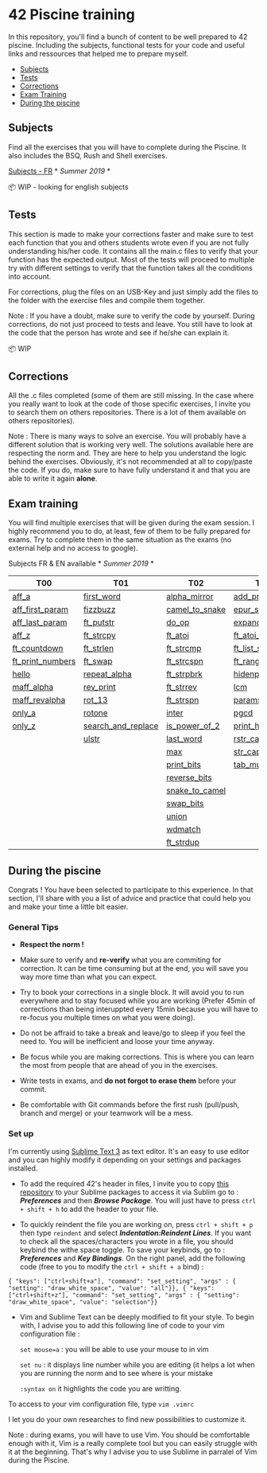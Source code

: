 # 42 Piscine training
In this repository, you'll find a bunch of content to be well prepared to 42 piscine. Including the subjects, functional tests for your code and useful links and ressources that helped me to prepare myself.

 - [Subjects](#subjects)
 - [Tests](#tests)
 - [Corrections](#corrections)
 - [Exam Training](#exam-training)
 - [During the piscine](#during-the-piscine)

## Subjects
 Find all the exercises that you will have to complete during the Piscine. It also includes the BSQ, Rush and Shell exercises.

 [Subjects - FR](https://github.com/Korkrane/42_piscine/tree/master/Subjects/FR) * *Summer 2019* *

:package: WIP - looking for english subjects
## Tests

This section is made to make your corrections faster and make sure to test each function that you and others students wrote even if you are not fully understanding his/her code. It contains all the main.c files to verify that your function has the expected output. Most of the tests will proceed to multiple try with different settings to verify that the function takes all the conditions into account.

For corrections, plug the files on an USB-Key and just simply add the files to the folder with the exercise files and compile them together.

Note : If you have a doubt, make sure to verify the code by yourself. During corrections, do not just proceed to tests and leave. You still have to look at the code that the person has wrote and see if he/she can explain it.

:package: WIP

## Corrections
 
All the .c files completed (some of them are still missing. In the case where you really want to look at the code of those specific exercises, I invite you to search them on others repositories. There is a lot of them available on others repositories).

Note : There is many ways to solve an exercise. You will probably have a different solution that  is working very well. The solutions available here are respecting the norm and. They are here to help you understand the logic behind the exercises. Obviously, it's not recommended at all to copy/paste the code. If you do, make sure to have fully understand it and that you are able to write it again **alone**.
 
## Exam training

You will find multiple exercises that will be given during the exam session. 
I highly recommend you to do, at least, few of them to be fully prepared for exams. Try to complete them in the same situation as the exams (no external help and no access to google).

Subjects FR & EN available * *Summer 2019* *

T00          | T01           | T02           | T03           | T04           | T05           |
------------ | ------------- | ------------- | ------------- | ------------- | ------------- |
[aff_a](https://github.com/Korkrane/42_piscine/tree/master/Exams%20training/T00/aff_a) | [first_word](https://github.com/Korkrane/42_piscine/tree/master/Exams%20training/T01/first_word) | [alpha_mirror](https://github.com/Korkrane/42_piscine/tree/master/Exams%20training/T02/alpha_mirror)  | [add_prime_sum](https://github.com/Korkrane/42_piscine/tree/master/Exams%20training/T03/add_prime_sum)  | [flood_fill](https://github.com/Korkrane/42_piscine/tree/master/Exams%20training/T04/flood_fill) | [brackets](https://github.com/Korkrane/42_piscine/tree/master/Exams%20training/T05/brackets)  |
[aff_first_param](https://github.com/Korkrane/42_piscine/tree/master/Exams%20training/T00/aff_first_param) | [fizzbuzz](https://github.com/Korkrane/42_piscine/tree/master/Exams%20training/T01/fizzbuzz) | [camel_to_snake](https://github.com/Korkrane/42_piscine/tree/master/Exams%20training/T02/camel_to_snake)  | [epur_str](https://github.com/Korkrane/42_piscine/tree/master/Exams%20training/T03/epur_str)  | [fprime](https://github.com/Korkrane/42_piscine/tree/master/Exams%20training/T04/fprime) | [brainfuck](https://github.com/Korkrane/42_piscine/tree/master/Exams%20training/T05/brainfuck)  |
[aff_last_param](https://github.com/Korkrane/42_piscine/tree/master/Exams%20training/T00/aff_last_param) | [ft_putstr](https://github.com/Korkrane/42_piscine/tree/master/Exams%20training/T01/ft_putstr)  | [do_op](https://github.com/Korkrane/42_piscine/tree/master/Exams%20training/T02/do_op)  | [expand_str](https://github.com/Korkrane/42_piscine/tree/master/Exams%20training/T03/expand_str)  | [ft_itoa](https://github.com/Korkrane/42_piscine/tree/master/Exams%20training/T04/ft_itoa) | [check_mate](https://github.com/Korkrane/42_piscine/tree/master/Exams%20training/T05/check_mate)  |
[aff_z](https://github.com/Korkrane/42_piscine/tree/master/Exams%20training/T00/aff_z) | [ft_strcpy](https://github.com/Korkrane/42_piscine/tree/master/Exams%20training/T01/ft_strcpy) | [ft_atoi](https://github.com/Korkrane/42_piscine/tree/master/Exams%20training/T02/ft_atoi)  | [ft_atoi_base](https://github.com/Korkrane/42_piscine/tree/master/Exams%20training/T03/ft_atoi_base)  | [ft_list_foreach](https://github.com/Korkrane/42_piscine/tree/master/Exams%20training/T04/ft_list_foreach) | [ft_itoa_base](https://github.com/Korkrane/42_piscine/tree/master/Exams%20training/T05/ft_itoa_base)  |
[ft_countdown](https://github.com/Korkrane/42_piscine/tree/master/Exams%20training/T00/ft_countdown) | [ft_strlen](https://github.com/Korkrane/42_piscine/tree/master/Exams%20training/T01/ft_strlen) | [ft_strcmp](https://github.com/Korkrane/42_piscine/tree/master/Exams%20training/T02/ft_strcmp)  | [ft_list_size](https://github.com/Korkrane/42_piscine/tree/master/Exams%20training/T03/ft_list_size)  | [ft_list_remove_if](https://github.com/Korkrane/42_piscine/tree/master/Exams%20training/T04/ft_list_remove_if) | [options](https://github.com/Korkrane/42_piscine/tree/master/Exams%20training/T05/options)  |
[ft_print_numbers](https://github.com/Korkrane/42_piscine/tree/master/Exams%20training/T00/ft_print_numbers) | [ft_swap](https://github.com/Korkrane/42_piscine/tree/master/Exams%20training/T01/ft_swap) | [ft_strcspn](https://github.com/Korkrane/42_piscine/tree/master/Exams%20training/T02/ft_strcspn)  | [ft_range](https://github.com/Korkrane/42_piscine/tree/master/Exams%20training/T03/ft_range)  | [ft_split](https://github.com/Korkrane/42_piscine/tree/master/Exams%20training/T04/ft_split) | [print_memory](https://github.com/Korkrane/42_piscine/tree/master/Exams%20training/T05/print_memory)  |
[hello](https://github.com/Korkrane/42_piscine/tree/master/Exams%20training/T00/hello) | [repeat_alpha](https://github.com/Korkrane/42_piscine/tree/master/Exams%20training/T01/repeat_alpha) | [ft_strpbrk](https://github.com/Korkrane/42_piscine/tree/master/Exams%20training/T02/ft_strpbrk)  | [hidenp](https://github.com/Korkrane/42_piscine/tree/master/Exams%20training/T03/hidenp)  | [rev_wstr](https://github.com/Korkrane/42_piscine/tree/master/Exams%20training/T04/rev_wstr) | [rpn_calc](https://github.com/Korkrane/42_piscine/tree/master/Exams%20training/T05/rpn_calc) |
[maff_alpha](https://github.com/Korkrane/42_piscine/tree/master/Exams%20training/T00/maff_alpha) | [rev_print](https://github.com/Korkrane/42_piscine/tree/master/Exams%20training/T01/rev_print) | [ft_strrev](https://github.com/Korkrane/42_piscine/tree/master/Exams%20training/T02/ft_strrev)  | [lcm](https://github.com/Korkrane/42_piscine/tree/master/Exams%20training/T03/lcm)  | [rostring](https://github.com/Korkrane/42_piscine/tree/master/Exams%20training/T04/rostring) |   |
[maff_revalpha](https://github.com/Korkrane/42_piscine/tree/master/Exams%20training/T00/maff_revalpha) | [rot_13](https://github.com/Korkrane/42_piscine/tree/master/Exams%20training/T01/rot_13) | [ft_strspn](https://github.com/Korkrane/42_piscine/tree/master/Exams%20training/T02/ft_strspn)  | [paramsum](https://github.com/Korkrane/42_piscine/tree/master/Exams%20training/T03/paramsum)  | [sort_int_tab](https://github.com/Korkrane/42_piscine/tree/master/Exams%20training/T04/sort_int_tab) |   |
[only_a](https://github.com/Korkrane/42_piscine/tree/master/Exams%20training/T00/only_a) | [rotone](https://github.com/Korkrane/42_piscine/tree/master/Exams%20training/T01/rotone) | [inter](https://github.com/Korkrane/42_piscine/tree/master/Exams%20training/T02/inter)  | [pgcd](https://github.com/Korkrane/42_piscine/tree/master/Exams%20training/T03/pgcd)  | [sort_list](https://github.com/Korkrane/42_piscine/tree/master/Exams%20training/T04/sort_list) |   |
[only_z](https://github.com/Korkrane/42_piscine/tree/master/Exams%20training/T00/only_z) | [search_and_replace](https://github.com/Korkrane/42_piscine/tree/master/Exams%20training/T01/search_and_replace) | [is_power_of_2](https://github.com/Korkrane/42_piscine/tree/master/Exams%20training/T02/is_power_of_2)  | [print_hex](https://github.com/Korkrane/42_piscine/tree/master/Exams%20training/T03/print_hex)  |  |   |
&nbsp; | [ulstr](https://github.com/Korkrane/42_piscine/tree/master/Exams%20training/T01/ulstr) | [last_word](https://github.com/Korkrane/42_piscine/tree/master/Exams%20training/T02/last_word)  | [rstr_capitalizer](https://github.com/Korkrane/42_piscine/tree/master/Exams%20training/T03/rstr_capitalizer)  |  |   |
&nbsp; |   | [max](https://github.com/Korkrane/42_piscine/tree/master/Exams%20training/T02/max)  | [str_capitalizer](https://github.com/Korkrane/42_piscine/tree/master/Exams%20training/T03/str_capitalizer)  |  |   |
&nbsp; |   | [print_bits](https://github.com/Korkrane/42_piscine/tree/master/Exams%20training/T02/print_bits)  | [tab_mult](https://github.com/Korkrane/42_piscine/tree/master/Exams%20training/T03/tab_mult)  |  |   |
&nbsp; |   | [reverse_bits](https://github.com/Korkrane/42_piscine/tree/master/Exams%20training/T02/reverse_bits)  |   |  |   |
&nbsp; |   | [snake_to_camel](https://github.com/Korkrane/42_piscine/tree/master/Exams%20training/T02/snake_to_camel)  |   |  |   |
&nbsp; |   | [swap_bits](https://github.com/Korkrane/42_piscine/tree/master/Exams%20training/T02/swap_bits)  |   |  |   |
&nbsp; |   | [union](https://github.com/Korkrane/42_piscine/tree/master/Exams%20training/T02/union)  |   |  |   |
&nbsp; |   | [wdmatch](https://github.com/Korkrane/42_piscine/tree/master/Exams%20training/T02/wdmatch)  |   |  |   |
&nbsp; |   | [ft_strdup](https://github.com/Korkrane/42_piscine/tree/master/Exams%20training/T02/ft_strdup)  |   |  |   |

## During the piscine
Congrats ! You have been selected to participate to this experience. In that section, I'll share with you a list of advice and practice that could help you and make your time a little bit easier.
### General Tips
 - **Respect the norm !**

 - Make sure to verify and **re-verify** what you are commiting for correction. It can be time consuming but at the end, you will save you way more time than what you can expect.

 - Try to book your corrections in a single block. It will avoid you to run everywhere and to stay focused while you are working (Prefer 45min of corrections than being interuppted every 15min because you will have to re-focus you multiple times on what you were doing).

 - Do not be affraid to take a break and leave/go to sleep if you feel the need to. You will be inefficient and loose your time anyway.

 - Be focus while you are making corrections. This is where you can learn the most from people that are ahead of you in the exercises.

 - Write tests in exams, and **do not forgot to erase them** before your commit.
 
 - Be comfortable with Git commands before the first rush (pull/push, branch and merge) or your teamwork will be a mess.
 
 ### Set up

 I'm currently using [Sublime Text 3](https://www.sublimetext.com/) as text editor. It's an easy to use editor and you can highly modify it depending on your settings and packages installed.

 - To add the required 42's header in files, I invite you to copy [this repository](https://github.com/kigiri/sublime-header-42) to your Sublime packages to access it via Sublim go to : ***Preferences*** and then ***Browse Package***. You will just have to press `ctrl + shift + h` to add the header to your file.
 
 - To quickly reindent the file you are working on, press `ctrl + shift + p` then type `reindent` and select ***Indentation:Reindent Lines***. If you want to check all the spaces/characters you wrote in a file, you should keybind the withe space toggle. To save your keybinds, go to : ***Preferences*** and ***Key Bindings***. On the right panel, add the following code (free to you to modify the `ctrl + shift + a` bind) :
 
 `{ "keys": ["ctrl+shift+a"], "command": "set_setting", "args" : { "setting": "draw_white_space", "value": "all"}},
 { "keys": ["ctrl+shift+z"], "command": "set_setting", "args" : { "setting": "draw_white_space", "value": "selection"}}`
 
 - Vim and Sublime Text can be deeply modified to fit your style. To begin with, I advise you to add this following line of code to your vim configuration file :

 	`set mouse=a` : you will be able to use your mouse to in vim

 	`set nu` : it displays line number while you are editing (it helps a lot when you are running the norm and to see where is your mistake

 	`:syntax on` it highlights the code you are writting.

 To access to your vim configuration file, type `vim .vimrc`

I let you do your own researches to find new possibilities to customize it.

Note : during exams, you will have to use Vim. You should be comfortable enough with it, Vim is a really complete tool but you can easily struggle with it at the beginning. That's why I advise you to use Sublime in parralel of Vim during the Piscine.

